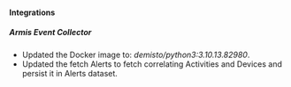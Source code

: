 
#### Integrations

##### Armis Event Collector
- Updated the Docker image to: *demisto/python3:3.10.13.82980*.
- Updated the fetch Alerts to fetch correlating Activities and Devices and persist it in Alerts dataset.